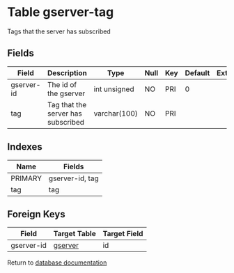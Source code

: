 Table gserver-tag
===========

Tags that the server has subscribed

Fields
------

| Field      | Description                        | Type         | Null | Key | Default | Extra |
| ---------- | ---------------------------------- | ------------ | ---- | --- | ------- | ----- |
| gserver-id | The id of the gserver              | int unsigned | NO   | PRI | 0       |       |
| tag        | Tag that the server has subscribed | varchar(100) | NO   | PRI |         |       |

Indexes
------------

| Name | Fields |
|------|---------|
| PRIMARY | gserver-id, tag |
| tag | tag |

Foreign Keys
------------

| Field | Target Table | Target Field |
|-------|--------------|--------------|
| gserver-id | [gserver](help/database/db_gserver) | id |

Return to [database documentation](help/database)
